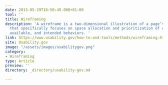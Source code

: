 ```yaml
---
date: 2013-05-29T16:50:49.000+01:00
tool: ''
title: Wireframing
description: 'A wireframe is a two-dimensional illustration of a page’s interface
  that specifically focuses on space allocation and prioritization of content, functionalities
  available, and intended behaviors. '
link: https://www.usability.gov/how-to-and-tools/methods/wireframing.html
site: Usability.gov
image: "/assets/images/usabilitygov.png"
category:
- Wireframing
type: Article
preview: ''
directory: _directory/usability-gov.md

---
```

